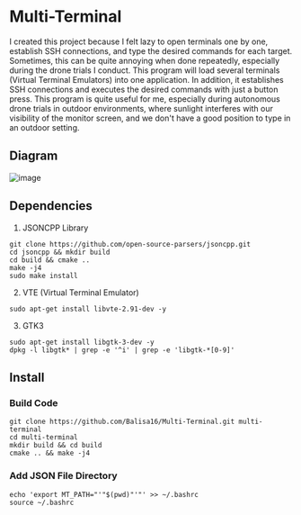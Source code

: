 # Multi-Terminal
I created this project because I felt lazy to open terminals one by one, establish SSH connections, and type the desired commands for each target. Sometimes, this can be quite annoying when done repeatedly, especially during the drone trials I conduct. This program will load several terminals (Virtual Terminal Emulators) into one application. In addition, it establishes SSH connections and executes the desired commands with just a button press. This program is quite useful for me, especially during autonomous drone trials in outdoor environments, where sunlight interferes with our visibility of the monitor screen, and we don't have a good position to type in an outdoor setting.

## Diagram
![image](https://github.com/Balisa16/Multi-Terminal/assets/69964801/6818b24f-7002-4ee1-9253-d1f1697346af)

## Dependencies
1. JSONCPP Library
```
git clone https://github.com/open-source-parsers/jsoncpp.git
cd jsoncpp && mkdir build
cd build && cmake ..
make -j4
sudo make install
```
2. VTE (Virtual Terminal Emulator)
```
sudo apt-get install libvte-2.91-dev -y
```
3. GTK3
```
sudo apt-get install libgtk-3-dev -y
dpkg -l libgtk* | grep -e '^i' | grep -e 'libgtk-*[0-9]'
```
## Install
### Build Code
```
git clone https://github.com/Balisa16/Multi-Terminal.git multi-terminal
cd multi-terminal
mkdir build && cd build
cmake .. && make -j4
```
### Add JSON File Directory
```
echo 'export MT_PATH="'"$(pwd)"'"' >> ~/.bashrc
source ~/.bashrc
```
